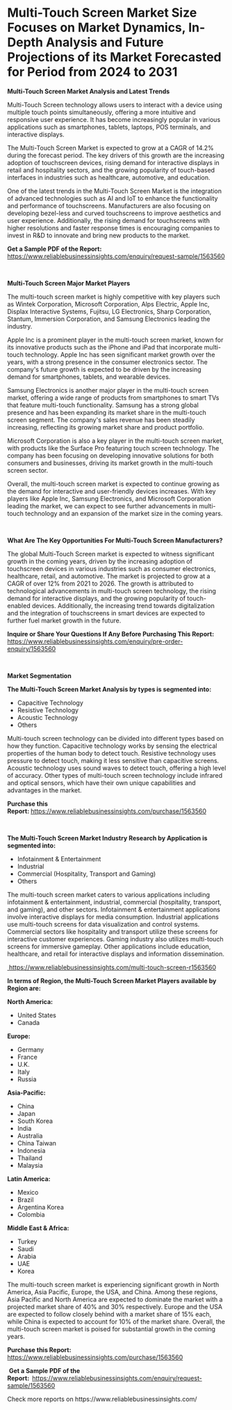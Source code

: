 <p><h1>Multi-Touch Screen Market Size Focuses on Market Dynamics, In-Depth Analysis and Future Projections of its Market Forecasted for Period from 2024 to 2031</h1></p><p><strong>Multi-Touch Screen Market Analysis and Latest Trends</strong></p>
<p><p>Multi-Touch Screen technology allows users to interact with a device using multiple touch points simultaneously, offering a more intuitive and responsive user experience. It has become increasingly popular in various applications such as smartphones, tablets, laptops, POS terminals, and interactive displays.</p><p>The Multi-Touch Screen Market is expected to grow at a CAGR of 14.2% during the forecast period. The key drivers of this growth are the increasing adoption of touchscreen devices, rising demand for interactive displays in retail and hospitality sectors, and the growing popularity of touch-based interfaces in industries such as healthcare, automotive, and education.</p><p>One of the latest trends in the Multi-Touch Screen Market is the integration of advanced technologies such as AI and IoT to enhance the functionality and performance of touchscreens. Manufacturers are also focusing on developing bezel-less and curved touchscreens to improve aesthetics and user experience. Additionally, the rising demand for touchscreens with higher resolutions and faster response times is encouraging companies to invest in R&D to innovate and bring new products to the market.</p></p>
<p><strong>Get a Sample PDF of the Report:&nbsp;</strong> <a href="https://www.reliablebusinessinsights.com/enquiry/request-sample/1563560">https://www.reliablebusinessinsights.com/enquiry/request-sample/1563560</a></p>
<p>&nbsp;</p>
<p><strong>Multi-Touch Screen Major Market Players</strong></p>
<p><p>The multi-touch screen market is highly competitive with key players such as Wintek Corporation, Microsoft Corporation, Alps Electric, Apple Inc, Displax Interactive Systems, Fujitsu, LG Electronics, Sharp Corporation, Stantum, Immersion Corporation, and Samsung Electronics leading the industry. </p><p>Apple Inc is a prominent player in the multi-touch screen market, known for its innovative products such as the iPhone and iPad that incorporate multi-touch technology. Apple Inc has seen significant market growth over the years, with a strong presence in the consumer electronics sector. The company's future growth is expected to be driven by the increasing demand for smartphones, tablets, and wearable devices.</p><p>Samsung Electronics is another major player in the multi-touch screen market, offering a wide range of products from smartphones to smart TVs that feature multi-touch functionality. Samsung has a strong global presence and has been expanding its market share in the multi-touch screen segment. The company's sales revenue has been steadily increasing, reflecting its growing market share and product portfolio.</p><p>Microsoft Corporation is also a key player in the multi-touch screen market, with products like the Surface Pro featuring touch screen technology. The company has been focusing on developing innovative solutions for both consumers and businesses, driving its market growth in the multi-touch screen sector.</p><p>Overall, the multi-touch screen market is expected to continue growing as the demand for interactive and user-friendly devices increases. With key players like Apple Inc, Samsung Electronics, and Microsoft Corporation leading the market, we can expect to see further advancements in multi-touch technology and an expansion of the market size in the coming years.</p></p>
<p>&nbsp;</p>
<p><strong>What Are The Key Opportunities For Multi-Touch Screen Manufacturers?</strong></p>
<p><p>The global Multi-Touch Screen market is expected to witness significant growth in the coming years, driven by the increasing adoption of touchscreen devices in various industries such as consumer electronics, healthcare, retail, and automotive. The market is projected to grow at a CAGR of over 12% from 2021 to 2026. The growth is attributed to technological advancements in multi-touch screen technology, the rising demand for interactive displays, and the growing popularity of touch-enabled devices. Additionally, the increasing trend towards digitalization and the integration of touchscreens in smart devices are expected to further fuel market growth in the future.</p></p>
<p><strong>Inquire or Share Your Questions If Any Before Purchasing This Report:</strong> <a href="https://www.reliablebusinessinsights.com/enquiry/pre-order-enquiry/1563560">https://www.reliablebusinessinsights.com/enquiry/pre-order-enquiry/1563560</a></p>
<p>&nbsp;</p>
<p><strong>Market Segmentation</strong></p>
<p><strong>The Multi-Touch Screen Market Analysis by types is segmented into:</strong></p>
<p><ul><li>Capacitive Technology</li><li>Resistive Technology</li><li>Acoustic Technology</li><li>Others</li></ul></p>
<p><p>Multi-touch screen technology can be divided into different types based on how they function. Capacitive technology works by sensing the electrical properties of the human body to detect touch. Resistive technology uses pressure to detect touch, making it less sensitive than capacitive screens. Acoustic technology uses sound waves to detect touch, offering a high level of accuracy. Other types of multi-touch screen technology include infrared and optical sensors, which have their own unique capabilities and advantages in the market.</p></p>
<p><strong>Purchase this Report:&nbsp;</strong><a href="https://www.reliablebusinessinsights.com/purchase/1563560">https://www.reliablebusinessinsights.com/purchase/1563560</a></p>
<p>&nbsp;</p>
<p><strong>The Multi-Touch Screen Market Industry Research by Application is segmented into:</strong></p>
<p><ul><li>Infotainment & Entertainment</li><li>Industrial</li><li>Commercial (Hospitality, Transport and Gaming)</li><li>Others</li></ul></p>
<p><p>The multi-touch screen market caters to various applications including infotainment & entertainment, industrial, commercial (hospitality, transport, and gaming), and other sectors. Infotainment & entertainment applications involve interactive displays for media consumption. Industrial applications use multi-touch screens for data visualization and control systems. Commercial sectors like hospitality and transport utilize these screens for interactive customer experiences. Gaming industry also utilizes multi-touch screens for immersive gameplay. Other applications include education, healthcare, and retail for interactive displays and information dissemination.</p></p>
<p><a href="https://www.reliablebusinessinsights.com/multi-touch-screen-r1563560">&nbsp;https://www.reliablebusinessinsights.com/multi-touch-screen-r1563560</a></p>
<p><strong>In terms of Region, the Multi-Touch Screen Market Players available by Region are:</strong></p>
<p>
    <p> <strong> North America: </strong>
        <ul>
            <li>United States</li>
            <li>Canada</li>
        </ul>
        </p> 
    <p> <strong> Europe: </strong>
        <ul>
            <li>Germany</li>
            <li>France</li>
            <li>U.K.</li>
            <li>Italy</li>
            <li>Russia</li>
        </ul>
        </p> 
    <p> <strong> Asia-Pacific: </strong>
        <ul>
            <li>China</li>
            <li>Japan</li>
            <li>South Korea</li>
            <li>India</li>
            <li>Australia</li>
            <li>China Taiwan</li>
            <li>Indonesia</li>
            <li>Thailand</li>
            <li>Malaysia</li>
        </ul>
        </p> 
    <p> <strong> Latin America: </strong>
        <ul>
            <li>Mexico</li>
            <li>Brazil</li>
            <li>Argentina Korea</li>
            <li>Colombia</li>
        </ul>
        </p> 
    <p> <strong> Middle East & Africa: </strong>
        <ul>
            <li>Turkey</li>
            <li>Saudi</li>
            <li>Arabia</li>
            <li>UAE</li>
            <li>Korea</li>
        </ul>
    </p>
    </p>
<p><p>The multi-touch screen market is experiencing significant growth in North America, Asia Pacific, Europe, the USA, and China. Among these regions, Asia Pacific and North America are expected to dominate the market with a projected market share of 40% and 30% respectively. Europe and the USA are expected to follow closely behind with a market share of 15% each, while China is expected to account for 10% of the market share. Overall, the multi-touch screen market is poised for substantial growth in the coming years.</p></p>
<p><strong>Purchase this Report: </strong><a href="https://www.reliablebusinessinsights.com/purchase/1563560">https://www.reliablebusinessinsights.com/purchase/1563560</a></p>
<p>&nbsp;<strong>Get a Sample PDF of the Report:&nbsp;&nbsp;</strong><a href="https://www.reliablebusinessinsights.com/enquiry/request-sample/1563560">https://www.reliablebusinessinsights.com/enquiry/request-sample/1563560</a></p>
<p><strong></strong></p>
<p>Check more reports on https://www.reliablebusinessinsights.com/</p>